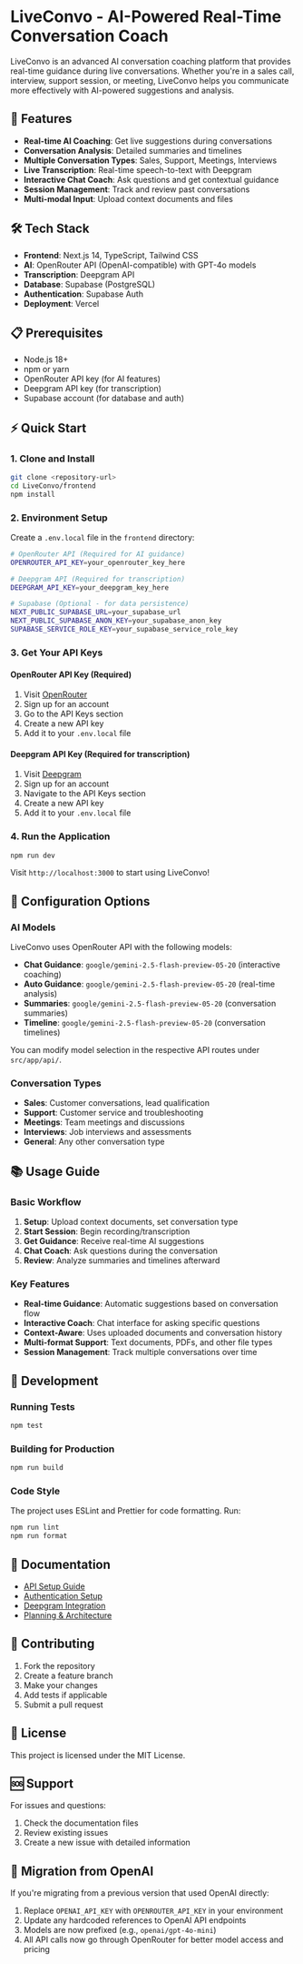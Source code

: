 # LiveConvo - AI-Powered Real-Time Conversation Coach

LiveConvo is an advanced AI conversation coaching platform that provides real-time guidance during live conversations. Whether you're in a sales call, interview, support session, or meeting, LiveConvo helps you communicate more effectively with AI-powered suggestions and analysis.

## 🚀 Features

- **Real-time AI Coaching**: Get live suggestions during conversations
- **Conversation Analysis**: Detailed summaries and timelines
- **Multiple Conversation Types**: Sales, Support, Meetings, Interviews
- **Live Transcription**: Real-time speech-to-text with Deepgram
- **Interactive Chat Coach**: Ask questions and get contextual guidance
- **Session Management**: Track and review past conversations
- **Multi-modal Input**: Upload context documents and files

## 🛠️ Tech Stack

- **Frontend**: Next.js 14, TypeScript, Tailwind CSS
- **AI**: OpenRouter API (OpenAI-compatible) with GPT-4o models
- **Transcription**: Deepgram API
- **Database**: Supabase (PostgreSQL)
- **Authentication**: Supabase Auth
- **Deployment**: Vercel

## 📋 Prerequisites

- Node.js 18+ 
- npm or yarn
- OpenRouter API key (for AI features)
- Deepgram API key (for transcription)
- Supabase account (for database and auth)

## ⚡ Quick Start

### 1. Clone and Install

```bash
git clone <repository-url>
cd LiveConvo/frontend
npm install
```

### 2. Environment Setup

Create a `.env.local` file in the `frontend` directory:

```bash
# OpenRouter API (Required for AI guidance)
OPENROUTER_API_KEY=your_openrouter_key_here

# Deepgram API (Required for transcription)
DEEPGRAM_API_KEY=your_deepgram_key_here

# Supabase (Optional - for data persistence)
NEXT_PUBLIC_SUPABASE_URL=your_supabase_url
NEXT_PUBLIC_SUPABASE_ANON_KEY=your_supabase_anon_key
SUPABASE_SERVICE_ROLE_KEY=your_supabase_service_role_key
```

### 3. Get Your API Keys

#### OpenRouter API Key (Required)
1. Visit [OpenRouter](https://openrouter.ai/)
2. Sign up for an account
3. Go to the API Keys section
4. Create a new API key
5. Add it to your `.env.local` file

#### Deepgram API Key (Required for transcription)
1. Visit [Deepgram](https://deepgram.com/)
2. Sign up for an account
3. Navigate to the API Keys section
4. Create a new API key
5. Add it to your `.env.local` file

### 4. Run the Application

```bash
npm run dev
```

Visit `http://localhost:3000` to start using LiveConvo!

## 🔧 Configuration Options

### AI Models

LiveConvo uses OpenRouter API with the following models:
- **Chat Guidance**: `google/gemini-2.5-flash-preview-05-20` (interactive coaching)
- **Auto Guidance**: `google/gemini-2.5-flash-preview-05-20` (real-time analysis)
- **Summaries**: `google/gemini-2.5-flash-preview-05-20` (conversation summaries)
- **Timeline**: `google/gemini-2.5-flash-preview-05-20` (conversation timelines)

You can modify model selection in the respective API routes under `src/app/api/`.

### Conversation Types

- **Sales**: Customer conversations, lead qualification
- **Support**: Customer service and troubleshooting
- **Meetings**: Team meetings and discussions
- **Interviews**: Job interviews and assessments
- **General**: Any other conversation type

## 📚 Usage Guide

### Basic Workflow

1. **Setup**: Upload context documents, set conversation type
2. **Start Session**: Begin recording/transcription
3. **Get Guidance**: Receive real-time AI suggestions
4. **Chat Coach**: Ask questions during the conversation
5. **Review**: Analyze summaries and timelines afterward

### Key Features

- **Real-time Guidance**: Automatic suggestions based on conversation flow
- **Interactive Coach**: Chat interface for asking specific questions
- **Context-Aware**: Uses uploaded documents and conversation history
- **Multi-format Support**: Text documents, PDFs, and other file types
- **Session Management**: Track multiple conversations over time

## 🧪 Development

### Running Tests

```bash
npm test
```

### Building for Production

```bash
npm run build
```

### Code Style

The project uses ESLint and Prettier for code formatting. Run:

```bash
npm run lint
npm run format
```

## 📖 Documentation

- [API Setup Guide](frontend/API_SETUP.md)
- [Authentication Setup](frontend/README_AUTH.md)
- [Deepgram Integration](DEEPGRAM_INTEGRATION.md)
- [Planning & Architecture](PLANNING.md)

## 🤝 Contributing

1. Fork the repository
2. Create a feature branch
3. Make your changes
4. Add tests if applicable
5. Submit a pull request

## 📝 License

This project is licensed under the MIT License.

## 🆘 Support

For issues and questions:
1. Check the documentation files
2. Review existing issues
3. Create a new issue with detailed information

## 🔄 Migration from OpenAI

If you're migrating from a previous version that used OpenAI directly:

1. Replace `OPENAI_API_KEY` with `OPENROUTER_API_KEY` in your environment
2. Update any hardcoded references to OpenAI API endpoints
3. Models are now prefixed (e.g., `openai/gpt-4o-mini`)
4. All API calls now go through OpenRouter for better model access and pricing 